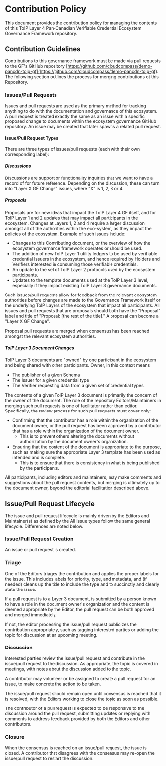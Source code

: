 # Contribution Policy

This document provides the contribution policy for managing the contents of this
ToIP Layer 4 Pan-Canadian Verifiable Credential Ecosystem Governance Framework repository.

## Contribution Guidelines

Contributions to this governance framework must be made via pull requests to the
GF's GitHub repository
[https://github.com/cloudcompass/demo-pancdn-toip-gf](https://github.com/cloudcompass/demo-pancdn-toip-gf).
The following section outlines the process for merging contributions ot this
Repository.

### Issues/Pull Requests

Issues and pull requests are used as the primary method for tracking anything to
do with the documentation and governance of this ecosystem. A pull request is
treated exactly the same as an issue with a specific proposed change to
documents within the ecosystem governance GitHub repository. An issue may be
created that later spawns a related pull request.

#### Issue/Pull Request Types

There are three types of issues/pull requests (each with their own corresponding label):

##### Discussions

Discussions are support or functionality inquiries that we want to have a record of
for future reference. Depending on the discussion, these can turn into "Layer X
GF Change" issues, where "X" is 1, 2, 3 or 4.

##### Proposals

Proposals are for new ideas that impact the ToIP Layer 4 GF itself, and for
ToIP Layer 1 and 2 updates that may impact all participants in the ecosystem.
Changes at Layers 1, 2 and 4 require a larger discussion amongst all of the
authorities within the eco-system, as they impact the policies of the ecosystem.
Example of such issues include:

* Changes to this Contributing document, or the overview of how the ecosystem
  governance framework operates or should be used.
* The addition of new ToIP Layer 1 utility ledgers to be used by verifiable
  credential Issuers in the ecosystem, and hence required by Holders and
  Verifiers interested in consuming those verifiable credentials.
* An update to the set of ToIP Layer 2 protocols used by the ecosystem participants.
* Updates to the template documents used at the ToIP Layer 3 level, especially
  if they impact existing ToIP Layer 3 governance documents.

Such issues/pull requests allow for feedback from the relevant ecosystem
authorities before changes are made to the Governance Framework itself or the
underlying ToIP Layers of the ecosystem that impact all participants. All issues
and pull requests that are proposals should both have the "Proposal" label and
title of "Proposal: [the rest of the title]." A proposal can become a "Layer X
GF Change".

Proposal pull requests are merged when consensus has been reached amongst the relevant ecosystem authorities.

##### ToIP Layer 3 Document Changes

ToIP Layer 3 documents are "owned" by one participant in the ecosystem and being
shared with other participants. Owner, in this context means

* The publisher of a given Schema
* The Issuer for a given credential type
* The Verifier requesting data from a given set of credential types

The contents of a given ToIP Layer 3 document is primarily the concern of the owner of
the document. The role of the repository Editors/Maintainers in merging such
pull requests is one of facilitator rather than editor. Specifically, the review
process for such pull requests must cover only:

* Confirming that the contributor has a role within the organization of the
  document owner, or the pull request has been approved by a contributor that
  has a role within the organization of the document owner.
  * This is to prevent others altering the documents without authorization by
    the document owner's organization.
* Ensuring that the content of the document is appropriate to the purpose, such
  as making sure the appropriate Layer 3 template has been used as intended and
  is complete.
  * This is to ensure that there is consistency in what is being published by
    the participants.

All participants, including editors and maintainers, may make comments and
suggestions about the pull request contents, but merging is ultimately up to the
document owner, beyond the editorial facilitation described above.

## Issue/Pull Request Lifecycle

The issue and pull request lifecycle is mainly driven by the Editors and
Maintainer(s) as defined by the  All issue types follow the same general lifecycle. Differences
are noted below.

### Issue/Pull Request Creation

An issue or pull request is created.

### Triage

One of the Editors triages the contribution and applies the proper labels for
the issue. This includes labels for priority, type, and metadata, and (if
needed) cleans up the title to include the type and to succinctly and clearly
state the issue.

If a pull request is to a Layer 3 document, is submitted by a person known to
have a role in the document owner's organization and the content is deemed
appropriate by the Editor, the pull request can be both approved and merged
immediately.

If not, the editor processing the issue/pull request publicizes the contribution
appropriately, such as tagging interested parties or adding the topic for
discussion at an upcoming meeting. 

### Discussion

Interested parties review the issue/pull request and contribute in the
issue/pull request to the discussion. As appropriate, the topic is covered in
meetings, with notes about the discussion added to the topic.

A contributor may volunteer or be assigned to create a pull request for an
issue, to make concrete the action to be taken.

The issue/pull request should remain open until consensus is reached that it is
resolved, with the Editors working to close the topic as soon as possible.

The contributor of a pull request is expected to be responsive to the discussion
around the pull request, submitting updates or replying with comments to address
feedback provided by both the Editors and other contributors.

### Closure

When the consensus is reached on an issue/pull request, the issue is closed.  A
contributor that disagrees with the consensus may re-open the issue/pull request
to restart the discussion.
